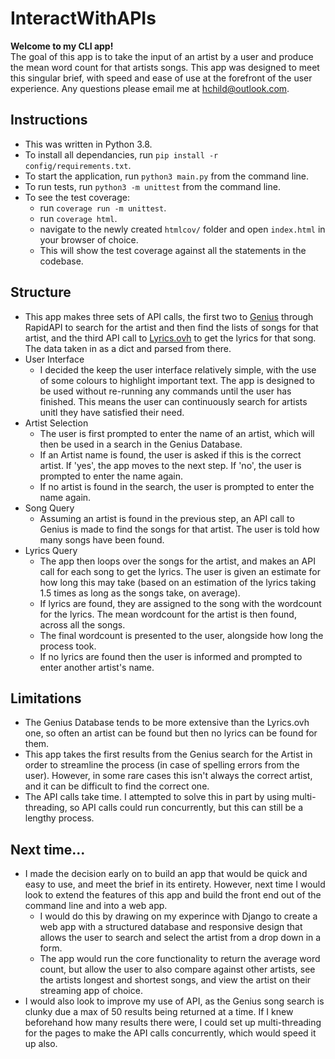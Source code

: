 # InteractWithAPIs
**Welcome to my CLI app!**\
The goal of this app is to take the input of an artist by a user and produce the mean word count for that artists songs. This app was designed to meet this singular brief, with speed and ease of use at the forefront of the user experience. Any questions please email me at [hchild@outlook.com](mailto:hchild@outlook.com).

## Instructions
- This was written in Python 3.8.
- To install all dependancies, run `pip install -r config/requirements.txt`.
- To start the application, run `python3 main.py` from the command line.
- To run tests, run `python3 -m unittest` from the command line.
- To see the test coverage:
    - run `coverage run -m unittest`.
    - run `coverage html`.
    - navigate to the newly created `htmlcov/` folder and open `index.html` in your browser of choice.
    - This will show the test coverage against all the statements in the codebase.

## Structure
- This app makes three sets of API calls, the first two to [Genius](https://rapidapi.com/brianiswu/api/genius/) through RapidAPI to search for the artist and then find the lists of songs for that artist, and the third API call to [Lyrics.ovh](https://lyricsovh.docs.apiary.io/#reference/0/lyrics-of-a-song/search) to get the lyrics for that song. The data taken in as a dict and parsed from there.
- User Interface
  - I decided the keep the user interface relatively simple, with the use of some colours to highlight important text. The app is designed to be used without re-running any commands until the user has finished. This means the user can continuously search for artists unitl they have satisfied their need.
- Artist Selection
  - The user is first prompted to enter the name of an artist, which will then be used in a search in the Genius Database.
  - If an Artist name is found, the user is asked if this is the correct artist. If 'yes', the app moves to the next step. If 'no', the user is prompted to enter the name again.
  - If no artist is found in the search, the user is prompted to enter the name again.
- Song Query
  - Assuming an artist is found in the previous step, an API call to Genius is made to find the songs for that artist. The user is told how many songs have been found.
- Lyrics Query
  - The app then loops over the songs for the artist, and makes an API call for each song to get the lyrics. The user is given an estimate for how long this may take (based on an estimation of the lyrics taking 1.5 times as long as the songs take, on average).
  - If lyrics are found, they are assigned to the song with the wordcount for the lyrics. The mean wordcount for the artist is then found, across all the songs.
  - The final wordcount is presented to the user, alongside how long the process took.
  - If no lyrics are found then the user is informed and prompted to enter another artist's name.

## Limitations
- The Genius Database tends to be more extensive than the Lyrics.ovh one, so often an artist can be found but then no lyrics can be found for them.
- This app takes the first results from the Genius search for the Artist in order to streamline the process (in case of spelling errors from the user). However, in some rare cases this isn't always the correct artist, and it can be difficult to find the correct one.
- The API calls take time. I attempted to solve this in part by using multi-threading, so API calls could run concurrently, but this can still be a lengthy process.

## Next time...
- I made the decision early on to build an app that would be quick and easy to use, and meet the brief in its entirety. However, next time I would look to extend the features of this app and build the front end out of the command line and into a web app.
    - I would do this by drawing on my experince with Django to create a web app with a structured database and responsive design that allows the user to search and select the artist from a drop down in a form.
    - The app would run the core functionality to return the average word count, but allow the user to also compare against other artists, see the artists longest and shortest songs, and view the artist on their streaming app of choice.
- I would also look to improve my use of API, as the Genius song search is clunky due a max of 50 results being returned at a time. If I knew beforehand how many results there were, I could set up multi-threading for the pages to make the API calls concurrently, which would speed it up also.
